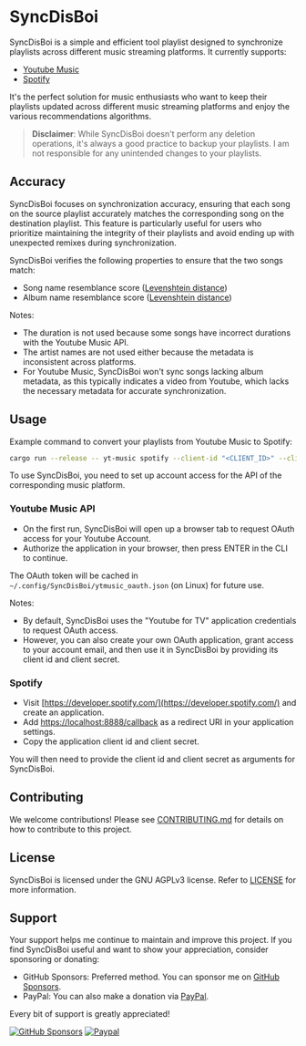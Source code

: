 # SyncDisBoi

SyncDisBoi is a simple and efficient tool playlist designed to synchronize playlists across different music streaming platforms. It currently supports:
- [Youtube Music](https://music.youtube.com/)
- [Spotify](https://open.spotify.com/)

It's the perfect solution for music enthusiasts who want to keep their playlists updated across different music streaming platforms and enjoy the various recommendations algorithms.

> **Disclaimer**: While SyncDisBoi doesn't perform any deletion operations, it's always a good practice to backup your playlists. I am not responsible for any unintended changes to your playlists.

## Accuracy

SyncDisBoi focuses on synchronization accuracy, ensuring that each song on the source playlist accurately matches the corresponding song on the destination playlist. This feature is particularly useful for users who prioritize maintaining the integrity of their playlists and avoid ending up with unexpected remixes during synchronization.

SyncDisBoi verifies the following properties to ensure that the two songs match:
- Song name resemblance score ([Levenshtein distance](https://en.wikipedia.org/wiki/Levenshtein_distance))
- Album name resemblance score ([Levenshtein distance](https://en.wikipedia.org/wiki/Levenshtein_distance))

Notes:
- The duration is not used because some songs have incorrect durations with the Youtube Music API.
- The artist names are not used either because the metadata is inconsistent across platforms. 
- For Youtube Music, SyncDisBoi won't sync songs lacking album metadata, as this typically indicates a video from Youtube, which lacks the necessary metadata for accurate synchronization.

## Usage

Example command to convert your playlists from Youtube Music to Spotify:
```bash
cargo run --release -- yt-music spotify --client-id "<CLIENT_ID>" --client-secret "<CLIENT_SECRET>"
```

To use SyncDisBoi, you need to set up account access for the API of the corresponding music platform.

### Youtube Music API

- On the first run, SyncDisBoi will open up a browser tab to request OAuth access for your Youtube Account.
- Authorize the application in your browser, then press ENTER in the CLI to continue.

The OAuth token will be cached in `~/.config/SyncDisBoi/ytmusic_oauth.json` (on Linux) for future use.

Notes:
- By default, SyncDisBoi uses the "Youtube for TV" application credentials to request OAuth access.
- However, you can also create your own OAuth application, grant access to your account email, and then use it in SyncDisBoi by providing its client id and client secret.

### Spotify

- Visit [https://developer.spotify.com/](https://developer.spotify.com/)
  and create an application.
- Add [https://localhost:8888/callback](https://localhost:8888/callback) as a
  redirect URI in your application settings.
- Copy the application client id and client secret.

You will then need to provide the client id and client secret as arguments for SyncDisBoi.

## Contributing

We welcome contributions! Please see [CONTRIBUTING.md](CONTRIBUTING.md) for details on how to contribute to this project.

## License

SyncDisBoi is licensed under the GNU AGPLv3 license. Refer to [LICENSE](LICENSE.txt) for more information.

## Support

Your support helps me continue to maintain and improve this project. If you find SyncDisBoi useful and want to show your appreciation, consider sponsoring or donating:
- GitHub Sponsors: Preferred method. You can sponsor me on [GitHub Sponsors](https://github.com/sponsors/SilentVoid13). 
- PayPal: You can also make a donation via [PayPal](https://www.paypal.com/donate?hosted_button_id=U2SRGAFYXT32Q).

Every bit of support is greatly appreciated!

[![GitHub Sponsors](https://img.shields.io/github/sponsors/silentvoid13?label=Sponsor&logo=GitHub%20Sponsors&style=for-the-badge)](https://github.com/sponsors/silentvoid13)
[![Paypal](https://img.shields.io/badge/paypal-silentvoid13-yellow?style=social&logo=paypal)](https://www.paypal.com/donate?hosted_button_id=U2SRGAFYXT32Q)
